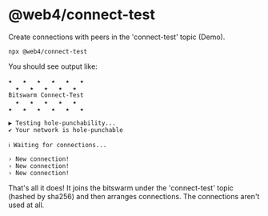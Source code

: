 # @web4/connect-test

Create connections with peers in the 'connect-test' topic (Demo).

```
npx @web4/connect-test
```

You should see output like:

```
★   ★   ★   ★   ★   ★
  ★   ★   ★   ★   ★
Bitswarm Connect-Test
  ★   ★   ★   ★   ★
★   ★   ★   ★   ★   ★

▶ Testing hole-punchability...
✔ Your network is hole-punchable

ℹ Waiting for connections...

› New connection!
› New connection!
› New connection!
```

That's all it does! It joins the bitswarm under the 'connect-test' topic (hashed by sha256) and then arranges connections. The connections aren't used at all.